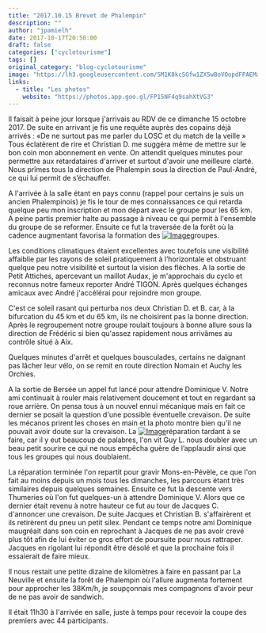 ```yaml
---
title: "2017.10.15 Brevet de Phalempin"
description: ""
author: "jpamielh"
date: 2017-10-17T20:50:00
draft: false
categories: ["cyclotourisme"]
tags: []
original_category: "blog-cyclotourisme"
image: "https://lh3.googleusercontent.com/SM1K8kcSGfw1ZX5wBoVOopdFPAEMaAurESLPk97HN73eM1SJB__YBJSNuGxVCjJAuF1-wCjEIPeCmprN5rPEly2cU6IddxOfp2nklKEgtptufcWkN74sJLe87Wu0-m1wNT1AOh5KG2XR1S12nA163h9fUzLjoWGNIRkIntmqDbncoe-NefdjQ4QHxwcezw9oyKc3iTwOX2wsHi0MXgrQpzC77RJvSFHhOO7xda3HSjBXncFsFH0KOzm7CL3IHI2lBGB6u1bJQKjhmXS9vRDW8xbBVypFj95SytcUEjDhKk8OteGx9O7SvMWJ59JdZBQlNQnDN72QNBtcrpF7GH6gM-X4d0ebYvOAmuB8VTtU69zUgJF9_LDGLKnpgcYnuiMrP61JVPhngSyr8JGSYskQQvF11SpmkktVi6VXVa-LUeZQxZXUmHi6sZPrJ6rpbLNyy2xMA3eIGte2fAdG5zIODrUz9OpG2Olb50uSTLpFbC3dyh18u4obxErEKrEwvqSxLmymH3Zezdjo7XhwXisE0VcakZert1e0LgdjHwFHTJMotYCNV-9UEKZFhEjXc7xcGtczrOs0CfqY4B8rX-9_W4Oj89udC2TjB6C9nrUufjJvnZzwnlLVr6DMld7euYdGfeovTRH1XRIjzOTs-dTubNn0ucUGllCGvlkP=w918-h688-no"
links:
  - title: "Les photos"
    website: "https://photos.app.goo.gl/FP15NF4q9sahXtVG3"
---
```


Il faisait à peine jour lorsque j'arrivais au RDV de ce dimanche 15 octobre 2017. De suite en arrivant je fis une requête auprès des copains déjà arrivés&nbsp;: «De ne surtout pas me parler du LOSC et du match de la veille&nbsp;» Tous éclatèrent de rire et Christian D. me suggéra même de mettre sur le bon coin mon abonnement en vente. On attendit quelques minutes pour permettre aux retardataires d'arriver et surtout d'avoir une meilleure clarté. Nous prîmes tous la direction de Phalempin sous la direction de Paul-André, ce qui lui permit de s’échauffer.

A l'arrivée à la salle étant en pays connu (rappel pour certains je suis un ancien Phalempinois) je fis le tour de mes connaissances ce qui retarda quelque peu mon inscription et mon départ avec le groupe pour les 65 km. A peine partis premier halte au passage à niveau ce qui permit à l'ensemble du groupe de se reformer. Ensuite ce fut la traversée de la forêt où la cadence augmentant favorisa la formation des [![Image](https://lh3.googleusercontent.com/hI_5yOXjD0lKE3uInbQT3Dl0czbcPykzO4np08zaDlPImEodnwH5o0fe98XEgrtVxyztE0lkoXjDeLbnpeCoQqdga1RnFAic9WWN1Yh7AqS-DC3kEidk8pKa18ee7Yiv431u4NmmrIYrI6pBgWRVoa4rBD9SZYfTrHOxCnzI_Zl3x6aHjm5yaeg6mL84IGmPQcoaOu_RK3sxfDrZO5tyAmYzeblcOElr2Rx2VM_V-dPEGlNNPC9UbanepUDYeo_SGu4fyNhYzbM25bDDTGhNZstIQGcJzO_rHxe77EqQW79GPPqk3vf9HX4gM2tZQvgSOV85playcqVi4xMYl1e0cBiLquMcBSQE4OYDXSG7NF8qX0BP4aFuEIZMNBHnwwevyjm0_rw8zOSZl-0tRvRjTMqMNyIqJm3pyitdx0dD7DbWi46JicEenenwF9VnkG9jkE0K5vrafRLGnq8zeSoWqGNC4IKBCfnWhrye5L9wbd7t7o7GRm703ODo2ldBvFtLdG6FKwj93gVUUeTRqb2uJ29VrytVAqv9-RTuz1GG1CDcWoDVfumTRdN1E0SGsAqEs6ezXiKDfc4LGb4RwKyBHzjVuScTvunq--CPMiLSnl4O1iMQ0NzygunW2BcRNydb16uyj0f4OeQU4JTGwivJrH2_yGHleyAHz8it=w918-h688-no)](https://lh3.googleusercontent.com/hI_5yOXjD0lKE3uInbQT3Dl0czbcPykzO4np08zaDlPImEodnwH5o0fe98XEgrtVxyztE0lkoXjDeLbnpeCoQqdga1RnFAic9WWN1Yh7AqS-DC3kEidk8pKa18ee7Yiv431u4NmmrIYrI6pBgWRVoa4rBD9SZYfTrHOxCnzI_Zl3x6aHjm5yaeg6mL84IGmPQcoaOu_RK3sxfDrZO5tyAmYzeblcOElr2Rx2VM_V-dPEGlNNPC9UbanepUDYeo_SGu4fyNhYzbM25bDDTGhNZstIQGcJzO_rHxe77EqQW79GPPqk3vf9HX4gM2tZQvgSOV85playcqVi4xMYl1e0cBiLquMcBSQE4OYDXSG7NF8qX0BP4aFuEIZMNBHnwwevyjm0_rw8zOSZl-0tRvRjTMqMNyIqJm3pyitdx0dD7DbWi46JicEenenwF9VnkG9jkE0K5vrafRLGnq8zeSoWqGNC4IKBCfnWhrye5L9wbd7t7o7GRm703ODo2ldBvFtLdG6FKwj93gVUUeTRqb2uJ29VrytVAqv9-RTuz1GG1CDcWoDVfumTRdN1E0SGsAqEs6ezXiKDfc4LGb4RwKyBHzjVuScTvunq--CPMiLSnl4O1iMQ0NzygunW2BcRNydb16uyj0f4OeQU4JTGwivJrH2_yGHleyAHz8it=w918-h688-no)groupes.

Les conditions climatiques étaient excellentes avec toutefois une visibilité affaiblie par les rayons de soleil pratiquement à l’horizontale et obstruant quelque peu notre visibilité et surtout la vision des flèches. A la sortie de Petit Attiches, apercevant un maillot Audax, je m'approchais du cyclo et reconnus notre fameux reporter André TIGON. Après quelques échanges amicaux avec André j'accélérai pour rejoindre mon groupe. 

C'est ce soleil rasant qui perturba nos deux Christian D. et B. car, à la bifurcation du 45 km et du 65 km, ils ne choisirent pas la bonne direction. Après le regroupement notre groupe roulait toujours à bonne allure sous la direction de Frédéric si bien qu'assez rapidement nous arrivâmes au contrôle situé à Aix.

Quelques minutes d'arrêt et quelques bousculades, certains ne daignant pas lâcher leur vélo, on se remit en route direction Nomain et Auchy les Orchies. 

A la sortie de Bersée un appel fut lancé pour attendre Dominique V. Notre ami continuait à rouler mais relativement doucement et tout en regardant sa roue arrière. On pensa tous à un nouvel ennui mécanique mais en fait ce dernier se posait la question d'une possible éventuelle crevaison. De suite les mécanos prirent les choses en main et la photo montre bien qu'il ne pouvait avoir doute sur la crevaison. La [![Image](https://lh3.googleusercontent.com/rTv9QNDUdsndujnEW3c5qkNHZm9GjFdjuxcw7WvdKfumkZCh9NtShUaP0UXPIIoGfm3GgpYsHezJJ7QS-IXcZXTutKcp6wsgPfZ-5bHrIgE6eAHKFXd__JJDqZACjkkcmwp64NvRa5D0flxx0SMy6e41ezsY8i8YL_jlp7XuHEt7BafB21m8fB3CbWu21lNK7I-Xu8vNxFtvzXxX3cmOvspK8iWVfpv0jnIaKw3Q66gFrEBNV3xNBvRJKwwA9im2TC4V-mbMfrFaaTLDNVSaLlxXo1MQYrZP1uoYAX1cu9LENb0qxMlpk3Lu312Ode_25eIaomxp4PH-SnMXJbKQ4QnoN8YglBpwmXaAg4-c--MF6G_0LUf8pLWJhbBh6tJKR5tAYCOa8PCC0fQeY8pnvMJfxH2ooSJqNq1sWtAojky_yqlKOe2vVbQf3RYxsIKVvUxC5bFWvI6WVnyf--0MnjXxwNf5Ipw6D9SyRFhMNQiQCG5yzGCDDqply48bara7Yg4B8CckP7x7fL8inXSjaYWYoBmIyrklPWEupOHffXWkpAb-9Q_e6fEdokXqgVMMSVXO5iY42_8JYfoJJ4tPBZSGSprfvWzzZlM5ZsfZtT5oT9vEkIDK0fnh_CzsjHiP0orChj_Q3vmwXNlUMwxXbeEQYhKYjhsdWjRF=w918-h688-no)](https://lh3.googleusercontent.com/rTv9QNDUdsndujnEW3c5qkNHZm9GjFdjuxcw7WvdKfumkZCh9NtShUaP0UXPIIoGfm3GgpYsHezJJ7QS-IXcZXTutKcp6wsgPfZ-5bHrIgE6eAHKFXd__JJDqZACjkkcmwp64NvRa5D0flxx0SMy6e41ezsY8i8YL_jlp7XuHEt7BafB21m8fB3CbWu21lNK7I-Xu8vNxFtvzXxX3cmOvspK8iWVfpv0jnIaKw3Q66gFrEBNV3xNBvRJKwwA9im2TC4V-mbMfrFaaTLDNVSaLlxXo1MQYrZP1uoYAX1cu9LENb0qxMlpk3Lu312Ode_25eIaomxp4PH-SnMXJbKQ4QnoN8YglBpwmXaAg4-c--MF6G_0LUf8pLWJhbBh6tJKR5tAYCOa8PCC0fQeY8pnvMJfxH2ooSJqNq1sWtAojky_yqlKOe2vVbQf3RYxsIKVvUxC5bFWvI6WVnyf--0MnjXxwNf5Ipw6D9SyRFhMNQiQCG5yzGCDDqply48bara7Yg4B8CckP7x7fL8inXSjaYWYoBmIyrklPWEupOHffXWkpAb-9Q_e6fEdokXqgVMMSVXO5iY42_8JYfoJJ4tPBZSGSprfvWzzZlM5ZsfZtT5oT9vEkIDK0fnh_CzsjHiP0orChj_Q3vmwXNlUMwxXbeEQYhKYjhsdWjRF=w918-h688-no)réparation tardant à se faire, car il y eut beaucoup de palabres, l'on vit Guy L. nous doubler avec un beau petit sourire ce qui ne nous empêcha guère de l’applaudir ainsi que tous les groupes qui nous doublaient.

La réparation terminée l'on repartit pour gravir Mons-en-Pévèle, ce que l'on fait au moins depuis un mois tous les dimanches, les parcours étant très similaires depuis quelques semaines. Ensuite ce fut la descente vers Thumeries où l'on fut quelques-un à attendre Dominique V. Alors que ce dernier était revenu à notre hauteur ce fut au tour de Jacques C. d'annoncer une crevaison. De suite Jacques et Christian B. s'affairèrent et ils retirèrent du pneu un petit silex. Pendant ce temps notre ami Dominique maugréait dans son coin en reprochant à Jacques de ne pas avoir crevé plus tôt afin de lui éviter ce gros effort de poursuite pour nous rattraper. Jacques en rigolant lui répondit être désolé et que la prochaine fois il essaierait de faire mieux.

Il nous restait une petite dizaine de kilomètres à faire en passant par La Neuville et ensuite la forêt de Phalempin où l'allure augmenta fortement pour approcher les 38Km/h, je soupçonnais mes compagnons d'avoir peur de ne pas avoir de sandwich.

Il était 11h30 à l'arrivée en salle, juste à temps pour recevoir la coupe des premiers avec 44 participants.

&nbsp;

&nbsp;

&nbsp;